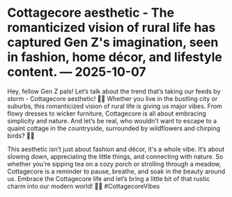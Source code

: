 # Cottagecore aesthetic - The romanticized vision of rural life has captured Gen Z's imagination, seen in fashion, home décor, and lifestyle content. — 2025-10-07

Hey, fellow Gen Z pals! Let’s talk about the trend that’s taking our feeds by storm - Cottagecore aesthetic! 🌿🌸 Whether you live in the bustling city or suburbs, this romanticized vision of rural life is giving us major vibes. From flowy dresses to wicker furniture, Cottagecore is all about embracing simplicity and nature. And let’s be real, who wouldn’t want to escape to a quaint cottage in the countryside, surrounded by wildflowers and chirping birds? 🌼✨

This aesthetic isn’t just about fashion and décor, it's a whole vibe. It’s about slowing down, appreciating the little things, and connecting with nature. So whether you’re sipping tea on a cozy porch or strolling through a meadow, Cottagecore is a reminder to pause, breathe, and soak in the beauty around us. Embrace the Cottagecore life and let’s bring a little bit of that rustic charm into our modern world! 🌿💫 #CottagecoreVibes